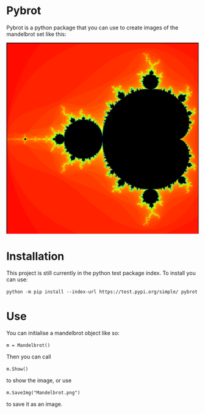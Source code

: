 # Pybrot
Pybrot is a python package that you can use to create images of the mandelbrot set like this:

![Picture of mandelbrot set goes here.](mandelbrots/mandelbrot_ex_2.png)

# Installation
This project is still currently in the python test package index. To install you can use:

`python -m pip install --index-url https://test.pypi.org/simple/ pybrot`

# Use

You can initialise a mandelbrot object like so:

`m = Mandelbrot()`

Then you can call

`m.Show()`

to show the image, or use

`m.SaveImg("Mandelbrot.png")`

to save it as an image.
